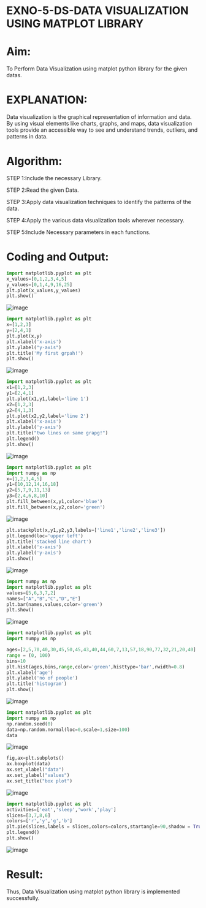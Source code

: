 # EXNO-5-DS-DATA VISUALIZATION USING MATPLOT LIBRARY

# Aim:
  To Perform Data Visualization using matplot python library for the given datas.

# EXPLANATION:
Data visualization is the graphical representation of information and data. By using visual elements like charts, graphs, and maps, data visualization tools provide an accessible way to see and understand trends, outliers, and patterns in data.

# Algorithm:
STEP 1:Include the necessary Library.

STEP 2:Read the given Data.

STEP 3:Apply data visualization techniques to identify the patterns of the data.

STEP 4:Apply the various data visualization tools wherever necessary.

STEP 5:Include Necessary parameters in each functions.

# Coding and Output:
```python
import matplotlib.pyplot as plt
x_values=[0,1,2,3,4,5]
y_values=[0,1,4,9,16,25]
plt.plot(x_values,y_values)
plt.show()
```
![image](https://github.com/Augustine0306/EXNO-5-DS/assets/119404460/8d37b088-143e-4f9e-a809-f36abd824ff1)
```python
import matplotlib.pyplot as plt
x=[1,2,3]
y=[2,4,1]
plt.plot(x,y)
plt.xlabel('x-axis')
plt.ylabel("y-axis")
plt.title('My first grpah!')
plt.show()
```
![image](https://github.com/Augustine0306/EXNO-5-DS/assets/119404460/4b0e6974-4a99-4ba9-bb18-8fcb2de3496a)
```python
import matplotlib.pyplot as plt
x1=[1,2,3]
y1=[2,4,1]
plt.plot(x1,y1,label='line 1')
x2=[1,2,3]
y2=[4,1,3]
plt.plot(x2,y2,label='line 2')
plt.xlabel('x-axis')
plt.ylabel('y-axis')
plt.title("two lines on same grapg!")
plt.legend()
plt.show()
```
![image](https://github.com/Augustine0306/EXNO-5-DS/assets/119404460/75a32970-b7eb-4bff-91fb-790d76219aed)
```python
import matplotlib.pyplot as plt
import numpy as np
x=[1,2,3,4,5]
y1=[10,12,14,16,18]
y2=[5,7,9,11,13]
y3=[2,4,6,8,10]
plt.fill_between(x,y1,color='blue')
plt.fill_between(x,y2,color='green')
```
![image](https://github.com/Augustine0306/EXNO-5-DS/assets/119404460/89c87c88-35b5-4ca6-b994-381b338ee648)
```python
plt.stackplot(x,y1,y2,y3,labels=['line1','line2','line3'])
plt.legend(loc='upper left')
plt.title('stacked line chart')
plt.xlabel('x-axis')
plt.ylabel('y-axis')
plt.show()
```
![image](https://github.com/Augustine0306/EXNO-5-DS/assets/119404460/3148ad2e-2b1e-460d-89bb-5197a2a635f4)
```python
import numpy as np
import matplotlib.pyplot as plt
values=[5,6,3,7,2]
names=["A","B","C","D","E"]
plt.bar(names,values,color='green')
plt.show()
```
![image](https://github.com/Augustine0306/EXNO-5-DS/assets/119404460/41e804be-9970-4fbb-986e-6bdf6d5b5f91)
```python
import matplotlib.pyplot as plt
import numpy as np

ages=[2,5,70,40,30,45,50,45,43,40,44,60,7,13,57,18,90,77,32,21,20,40]
range = (0, 100)
bins=10
plt.hist(ages,bins,range,color='green',histtype='bar',rwidth=0.8)
plt.xlabel('age')
plt.ylabel('no of people')
plt.title('histogram')
plt.show()
```
![image](https://github.com/Augustine0306/EXNO-5-DS/assets/119404460/b5b1fe7a-aaad-4c30-82d1-42918996089d)
```python
import matplotlib.pyplot as plt
import numpy as np
np.random.seed(0)
data=np.random.normal(loc=0,scale=1,size=100)
data
```
![image](https://github.com/Augustine0306/EXNO-5-DS/assets/119404460/8f5ac038-2099-4999-9b1b-1138cc3d984f)
```python
fig,ax=plt.subplots()
ax.boxplot(data)
ax.set_xlabel("data")
ax.set_ylabel("values")
ax.set_title("box plot")
```
![image](https://github.com/Augustine0306/EXNO-5-DS/assets/119404460/a6fc9060-1637-48ab-b95c-dfc789e4d798)
```python
import matplotlib.pyplot as plt
activities=['eat','sleep','work','play']
slices=[3,7,8,6]
colors=['r','y','g','b']
plt.pie(slices,labels = slices,colors=colors,startangle=90,shadow = True,explode = (0,0,0.1,0),radius=1.2,autopct='%1.1f%%')
plt.legend()
plt.show()
```
![image](https://github.com/Augustine0306/EXNO-5-DS/assets/119404460/da790ff0-33a9-4864-aeed-776610a34b49)
# Result:
Thus, Data Visualization using matplot python library is implemented successfully.
